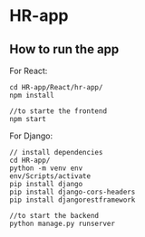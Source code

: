 # HR-app 

## How to run the app

For React:
```
cd HR-app/React/hr-app/
npm install

//to starte the frontend
npm start
```

For Django:
```
// install dependencies
cd HR-app/
python -m venv env
env/Scripts/activate
pip install django
pip install django-cors-headers
pip install djangorestframework

//to start the backend
python manage.py runserver
```

